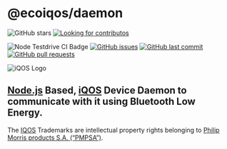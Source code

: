 # @ecoiqos/daemon
![GitHub stars](https://img.shields.io/github/stars/ecoiqos/iqos.daemon?style=for-the-badge)
[![Looking for contributos](https://img.shields.io/badge/LOOKING%20FOR-CONTRIBUTORS-blue?style=for-the-badge)](https://github.com/ecoiqos/iqos.daemon/issues/new?assignees=0x77dev&labels=IWantToTheTeam&template=i-want-to-be-an-contributor.md&title=I+Want+To+Be+An+Contributor)

![Node Testdrive CI Badge](https://github.com/ecoiqos/iqos.daemon/workflows/Node%20Testdrive/badge.svg)
[![GitHub issues](https://img.shields.io/github/issues/ecoiqos/iqos.daemon)](https://github.com/ecoiqos/iqos.daemon/issues/new/choose)
[![GitHub last commit](https://img.shields.io/github/last-commit/ecoiqos/iqos.daemon)](https://github.com/ecoiqos/iqos.daemon/commits/master)
[![GitHub pull requests](https://img.shields.io/github/issues-pr/ecoiqos/iqos.daemon)](https://github.com/ecoiqos/iqos.daemon/pulls)


![iQOS Logo](https://avatars3.githubusercontent.com/u/59100342?s=200&v=4)

[Node.js](https://nodejs.org) Based, [iQOS](https://iqos.com) Device Daemon to communicate with it using Bluetooth Low Energy.
---
The [IQOS](https://iqos.com) Trademarks are intellectual property rights belonging to [Philip Morris
products S.A. (“PMPSA”)](https://pmi.com).
